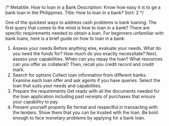 /*
Metatitle: How to loan in a Bank
Description: Know how easy it is to ge a bank loan in the Philippines.
Title: How to loan in a bank?
Sort: 2
*/

One of the quickest ways to address cash problems is bank loaning. The first query that comes to the mind is how to loan in a bank? There are specific requirements needed to obtain a loan. For beginners unfamiliar with bank loans, here is a brief guide on how to loan in a bank:
1. Assess your needs
Before anything else, evaluate your needs. What do you need the funds for? How much do you exactly necessitate? Next, assess your capabilities. When can you repay the loan? What resources can you offer as collateral? Then, recall you credit record and credit mark.
2. Search for options
Collect loan information from different banks. Examine each loan offer and ask agents if you have queries.  Select the loan that suits your needs and capabilities.
3. Prepare the requirements
Get ready with all the documents needed for the loan application including past receipts of purchases that ensure your capability to pay.
4. Present yourself properly
Be formal and respectful in transacting with the lenders. Show them that you can be trusted with the loan.
Be bold enough to face monetary problems by applying for a bank loan.

